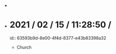 -
- # 2021 / 02 / 15 / 11:28:50 /
  id:: 63593b9d-8e00-4f4d-8377-e43b83398a32
	- Church
	  
	  
	  <!-- Exported from TiddlyWiki at 19:18, 22nd October 2022 -->
